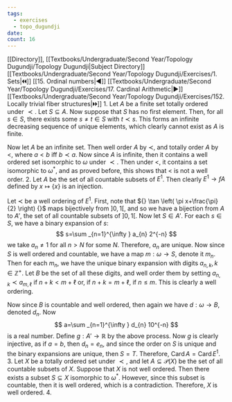 ```yaml
---
tags:
  - exercises
  - topo_dugundji
date: 
count: 16
---
```

[[Directory]], [[Textbooks/Undergraduate/Second Year/Topology Dugundji/Topology Dugundji|Subject Directory]]
[[Textbooks/Undergraduate/Second Year/Topology Dugundji/Exercises/1. Sets|🞀🞀]] [[15. Ordinal numbers|◀]] [[Textbooks/Undergraduate/Second Year/Topology Dugundji/Exercises/17. Cardinal Arithmetic|▶]] [[Textbooks/Undergraduate/Second Year/Topology Dugundji/Exercises/152. Locally trivial fiber structures|🞂🞂]]
1. 
Let ${} A {}$ be a finite set totally ordered under $\prec {}$. Let ${} S \subseteq A {}$. Now suppose that $S$ has no first element. Then, for all ${} s \in S {}$, there exists some ${} s\neq t \in S {}$ with ${} t \prec s {}$. This forms an infinite decreasing sequence of unique elements, which clearly cannot exist as ${} A {}$ is finite. 

Now let $A {}$ be an infinite set. Then well order $A$ by $\prec$, and totally order $A$ by $<$, where $a<b {}$ iff ${} b \prec a {}$. Now since $A$ is infinite, then it contains a well ordered set isomorphic to $\omega$ under ${} \prec {}$. Then under $<$, it contains a set isomorphic to $\omega^{*}$, and as proved before, this shows that $<$ is not a well order.
2. 
Let $A$ be the set of all countable subsets of ${} E^{1}$. Then clearly ${} E^{1}\to{f}A {}$ defined by ${} x \mapsto \{ x \} {}$ is an injection. 

Let ${} \prec$ be a well ordering of ${} E^{1}$. First, note that ${} \tan \left( \pi x+\frac{\pi}{2} \right) {}$ maps bijectively from ${} ]0,\, 1[ {}$, and so we have a bijection from ${} A$ to $A' {}$, the set of all countable subsets of ${} ]0,\, 1[ {}$. Now let ${} S \in A' {}$. For each ${} s \in S {}$, we have a binary expansion of $s {}$:
$$
s=\sum _{n=1}^{\infty } a_{n} 2^{-n}
$$
we take ${} a_{n}\neq 1 {}$ for all $n >N {}$ for some $N$. Therefore, ${} a_{n}$ are unique. Now since ${} S {}$ is well ordered and countable, we have a map ${} m:\omega\to{}S {}$, denote it ${} m_{n}$. Then for each ${} m_{n}$, we have the unique binary expansion with digits ${} a_{n,\, k},\, k \in \mathbb{Z}^{+} {}$. Let $B$ be the set of all these digits, and well order them by setting ${} a_{n,\, k} \prec a_{m,\, \ell} {}$ if ${} n+k <m+\ell {}$ or, if ${} n+k=m+\ell {}$, if ${} n \leq m {}$. This is clearly a well ordering. 

Now since $B$ is countable and well ordered, then again we have $d:\omega\to{}B {}$, denoted ${} d_{n}$. Now 
$$
a=\sum _{n=1}^{\infty } d_{n} 10^{-n}
$$
is a real number. Define ${} g:A'\to{}\mathbb{R} {}$ by the above process. Now $g$ is clearly injective, as if ${} a=b {}$, then ${} d_{n}=e_{n} {}$, and since the order on $S$ is unique and the binary expansions are unique, then $S=T {}$. Therefore, ${} \operatorname{Card}A=\operatorname{Card}E^{1} {}$. 
3. 
Let $X {}$ be a totally ordered set under $\prec {}$, and let ${} A\subseteq \mathscr{P}(X) {}$ be the set of all countable subsets of $X. {}$ Suppose that $X$ is not well ordered. Then there exists a subset ${} S \subseteq X {}$ isomorphic to ${} \omega^{*}$. However, since this subset is countable, then it is well ordered, which is a contradiction. Therefore, $X$ is well ordered. 
4. 